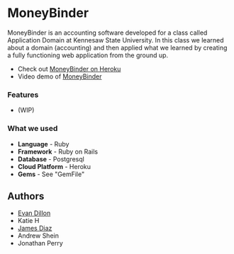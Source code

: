 # MoneyBinder

MoneyBinder is an accounting software developed for a class called Application Domain at Kennesaw State University. In this class we learned about a domain (accounting) and then applied what we learned by creating a fully functioning web application from the ground up.
* Check out [MoneyBinder on Heroku](https://moneybinder.herokuapp.com/)
* Video demo of [MoneyBinder]()

### Features

* (WIP)


### What we used
* **Language** - Ruby
* **Framework** - Ruby on Rails
* **Database** - Postgresql
* **Cloud Platform** - Heroku
* **Gems** - See "GemFile"

## Authors
* [Evan Dillon](www.linkedin.com/in/evanjdillon)
* Katie H
* [James Diaz](www.linkedin.com/in/diazjames)
* Andrew Shein
* Jonathan Perry
